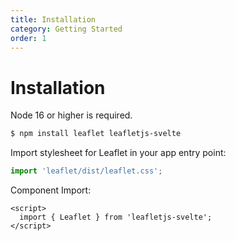 ```yaml
---
title: Installation
category: Getting Started
order: 1
---
```


# Installation
  Node 16 or higher is required.
  ```bash
  $ npm install leaflet leafletjs-svelte
  ```
Import stylesheet for Leaflet in your app entry point:
  ```js
  import 'leaflet/dist/leaflet.css';
  ```
Component Import:
  ```svelte
  <script>
    import { Leaflet } from 'leafletjs-svelte';
  </script>
  ```